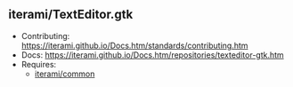 iterami/TextEditor.gtk
----------------------

* Contributing: https://iterami.github.io/Docs.htm/standards/contributing.htm
* Docs: https://iterami.github.io/Docs.htm/repositories/texteditor-gtk.htm
* Requires:
  * [iterami/common](https://github.com/iterami/common)
